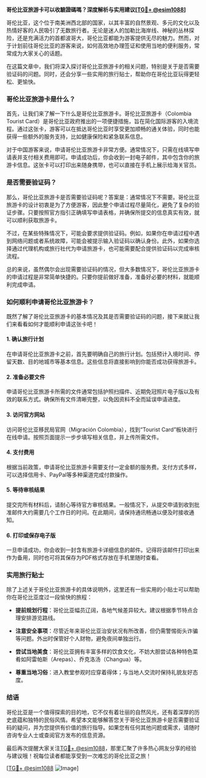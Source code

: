 **哥伦比亚旅游卡可以收驗證碼嗎？深度解析与实用建议[[TG💪+ @esim1088](https://t.me/s/esim1088)]**

哥伦比亚，这个位于南美洲西北部的国家，以其丰富的自然景观、多元的文化以及热情好客的人民吸引了无数旅行者。无论是迷人的加勒比海岸线、神秘的丛林探险，还是充满活力的首都波哥大，哥伦比亚都能为游客提供无尽的魅力。然而，对于计划前往哥伦比亚的游客来说，如何高效地办理签证和使用当地的便利服务，常常成为大家关心的话题。

在这篇文章中，我们将深入探讨哥伦比亚旅游卡的相关问题，特别是关于是否需要验证码的问题。同时，还会分享一些实用的旅行贴士，帮助你在哥伦比亚玩得更轻松、更愉快。

### 哥伦比亚旅游卡是什么？

首先，让我们来了解一下什么是哥伦比亚旅游卡。哥伦比亚旅游卡（Colombia Tourist Card）是哥伦比亚政府推出的一项便捷措施，旨在简化国际游客的入境流程。通过这张卡，游客可以在抵达哥伦比亚时享受更加顺畅的通关体验，同时也能获得一些额外的服务支持，比如健康保险和紧急联系信息。

对于中国游客来说，申请哥伦比亚旅游卡非常方便。通常情况下，只需在线填写申请表并支付相关费用即可。申请成功后，你会收到一封电子邮件，其中包含你的旅游卡信息。这张卡可以打印出来随身携带，也可以直接在手机上展示给海关官员。

### 是否需要验证码？

那么，哥伦比亚旅游卡是否需要验证码呢？答案是：通常情况下不需要。哥伦比亚旅游卡的设计初衷是为了方便游客，因此整个申请过程尽量简化，避免了复杂的验证步骤。只要按照官方指引正确填写申请表格，并确保所提交的信息真实有效，就可以顺利获取旅游卡。

不过，在某些特殊情况下，可能会要求提供验证码。例如，如果你在申请过程中遇到网络问题或者系统故障，可能会被提示输入验证码以确认身份。此外，如果你选择通过代理机构或旅行社代为申请旅游卡，也可能需要配合提供验证码以完成审核流程。

总的来说，虽然偶尔会出现需要验证码的情况，但大多数情况下，哥伦比亚旅游卡的申请过程是非常简单快捷的。只要你提前做好准备，准备好必要的材料，就能顺利完成申请。

### 如何顺利申请哥伦比亚旅游卡？

既然了解了哥伦比亚旅游卡的基本情况及其是否需要验证码的问题，接下来就让我们来看看如何才能顺利申请这张卡吧！

#### 1. 确认旅行计划

在申请哥伦比亚旅游卡之前，首先要明确自己的旅行计划。包括预计入境时间、停留天数、目的地城市等基本信息。这些信息将直接影响到你能否成功获得旅游卡。

#### 2. 准备必要文件

申请哥伦比亚旅游卡所需的文件通常包括护照扫描件、近期免冠照片电子版以及有效的联系方式。确保所有文件清晰完整，以免因资料不全而延误申请进度。

#### 3. 访问官方网站

访问哥伦比亚移民局官网（Migración Colombia），找到“Tourist Card”板块进行在线申请。按照页面提示一步步填写相关信息，并上传所需文件。

#### 4. 支付费用

根据当前政策，申请哥伦比亚旅游卡需要支付一定金额的服务费。支付方式多样，可以选择信用卡、PayPal等多种渠道完成付款操作。

#### 5. 等待审核结果

提交完所有材料后，请耐心等待官方审核结果。一般情况下，从提交申请到收到批准邮件大约需要几个工作日的时间。在此期间，请保持通讯畅通以便及时接收通知。

#### 6. 打印或保存电子版

一旦申请成功，你会收到一封含有旅游卡详细信息的邮件。记得将该邮件打印出来作为备用，同时也可将其保存为PDF格式存放在手机里随时查看。

### 实用旅行贴士

除了上述关于哥伦比亚旅游卡的具体说明外，这里还有一些实用的小贴士可以帮助你在哥伦比亚度过一段愉快的旅程：

- **提前规划行程**：哥伦比亚幅员辽阔，各地气候差异较大。建议根据季节特点合理安排游览路线。
  
- **注意安全事项**：尽管近年来哥伦比亚治安状况有所改善，但仍需警惕街头诈骗等问题。外出时保管好个人财物，避免夜间单独出行。
  
- **尝试当地美食**：哥伦比亚拥有丰富多样的饮食文化，不妨大胆尝试各种特色菜肴如阿雷帕斯（Arepas）、乔克洛汤（Changua）等。
  
- **尊重当地习俗**：进入教堂参观时应穿着得体；与当地人交流时保持礼貌友好态度。

### 结语

哥伦比亚是一个值得探索的目的地，它不仅有着壮丽的自然风光，还有着深厚的历史底蕴和独特的民俗风情。希望本文能够解答您关于哥伦比亚旅游卡是否需要验证码的疑问，并为您提供有价值的旅行指导。如果您有任何其他问题或需求，请随时咨询专业人士或查阅官方发布的信息资源。

最后再次提醒大家关注[TG💪+ @esim1088](https://t.me/s/esim1088)，那里汇聚了许多热心网友分享的经验与建议哦！祝每位读者都能享受到一次难忘的哥伦比亚之旅！

[[TG💪+ @esim1088](https://t.me/s/esim1088) ![Image](https://i.postimg.cc/4NQfJmqS/Snipaste-2025-05-13-00-14-12.png)]